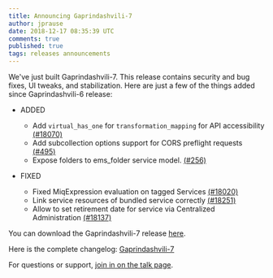 ```yaml
---
title: Announcing Gaprindashvili-7
author: jprause
date: 2018-12-17 08:35:39 UTC
comments: true
published: true
tags: releases announcements
---
```


We've just built Gaprindashvili-7. This release contains security and bug fixes, UI tweaks, and stabilization.
Here are just a few of the things added since Gaprindashvili-6 release:

- ADDED
  * Add `virtual_has_one` for `transformation_mapping` for API accessibility [(#18070)](https://github.com/ManageIQ/manageiq/pull/18070)
  * Add subcollection options support for CORS preflight requests [(#495)](https://github.com/ManageIQ/manageiq-api/pull/495)
  * Expose folders to ems_folder service model. [(#256)](https://github.com/ManageIQ/manageiq-automation_engine/pull/256)

- FIXED 
  * Fixed MiqExpression evaluation on tagged Services [(#18020)](https://github.com/ManageIQ/manageiq/pull/18020)
  * Link service resources of bundled service correctly [(#18251)](https://github.com/ManageIQ/manageiq/pull/18251)
  * Allow to set retirement date for service via Centralized Administration [(#18137)](https://github.com/ManageIQ/manageiq/pull/18137)

You can download the Gaprindashvili-7 release [here](http://manageiq.org/download/).

Here is the complete changelog:
[Gaprindashvili-7](https://github.com/ManageIQ/manageiq/blob/gaprindashvili/CHANGELOG.md)

For questions or support,
[join in on the talk page](http://talk.manageiq.org/).

